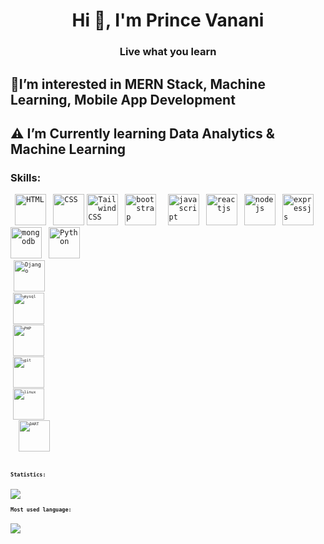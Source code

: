 <h1 align="center">Hi 👋, I'm Prince Vanani</h1>
<h3 align="center">Live what you learn</h3>
<h2>🎯I’m interested in MERN Stack, Machine Learning, Mobile App Development</h2>
<h2>⚠ I’m Currently learning Data Analytics & Machine Learning</h2>
<h3 align="left">Skills:</h3>
<code> <img title="HTML" height="50" src="https://www.vectorlogo.zone/logos/w3_html5/w3_html5-icon.svg" /> </code>
<code><img title="CSS" height="50" src="https://www.vectorlogo.zone/logos/w3_css/w3_css-official.svg" /></code>
<code><img title="TailwindCSS" height="50" src="https://www.vectorlogo.zone/logos/tailwindcss/tailwindcss-ar21.svg" /></code>
<code> <img title="bootstrap" height="50" src="https://www.vectorlogo.zone/logos/getbootstrap/getbootstrap-ar21.svg" /> </code>
<code> <img title="javascript" height="50" src="https://www.vectorlogo.zone/logos/javascript/javascript-horizontal.svg"/></code>
<code> <img title="reactjs" height="50" src="https://www.vectorlogo.zone/logos/reactjs/reactjs-icon.svg"/></code>
<code> <img title="nodejs" height="50" src="https://www.vectorlogo.zone/logos/nodejs/nodejs-horizontal.svg"/></code>
<code> <img title="expressjs" height="50" src="https://www.vectorlogo.zone/logos/expressjs/expressjs-ar21.svg"/></code>
<code> <img title="mongodb" height="50" src="https://www.vectorlogo.zone/logos/mongodb/mongodb-ar21.svg"></code>
<code> <img title="Python" height="50" src="https://www.vectorlogo.zone/logos/python/python-icon.svg"/> <code>
<code> <img title="Django" height="50" src="https://www.vectorlogo.zone/logos/djangoproject/djangoproject-ar21.svg"/> <code>
<code> <img title="mysql" height="50" src="https://www.vectorlogo.zone/logos/mysql/mysql-horizontal.svg"/></code>
<code> <img title="PHP" height="50" src="https://www.vectorlogo.zone/logos/php/php-icon.svg"/></code>
<code> <img title="git" height="50" src="https://www.vectorlogo.zone/logos/git-scm/git-scm-ar21.svg"/></code>
<code> <img title="linux" height="50" src="https://www.vectorlogo.zone/logos/linux/linux-ar21.svg"/></code>
  <code> <img title="DART" height="50" src="https://www.vectorlogo.zone/logos/dartlang/dartlang-ar21.svg" /> </code>
  <br/>
<h3 align="left">Statistics:</h3>
<img src="https://github-readme-stats.vercel.app/api?username=princevanani9&count_private=true&show_icons=true&theme=radical"/>
<h3 align="left">Most used language:</h3>
<img src="https://github-readme-stats.vercel.app/api/top-langs/?username=princevanani9&show_icons=true&theme=radical"/>



 

